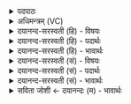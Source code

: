 <details><summary>पदपाठः</summary>

यत्। ते॒। प॒वित्र॑म्। अ॒र्चिषि॑। अग्ने॑। वित॑त॒मिति॒ विऽतत॑म्। अ॒न्त॒रा। ब्रह्म॑। तेन॑। पु॒ना॒तु॒। मा॒। ४१।
</details>

<details><summary>अधिमन्त्रम् (VC)</summary>

- अग्निर्देवता
- वैखानस ऋषिः
- निचृद्गायत्री
- षड्जः
</details>

<details><summary>दयानन्द-सरस्वती (हि) - विषयः</summary>

मनुष्यों को कैसे शुद्ध होना चाहिये, इस विषय को अगले मन्त्र में कहा है ॥
</details>

<details><summary>दयानन्द-सरस्वती (हि) - पदार्थः</summary>

पदार्थान्वयभाषाः -  हे (अग्ने) स्वप्रकाशस्वरूप जगदीश्वर (ते) तेरे (अर्चिषि) सत्कार करने योग्य शुद्ध तेजःस्वरूप में (अन्तरा) सब से भिन्न (यत्) जो (विततम्) विस्तृत सब में व्याप्त (पवित्रम्) शुद्धस्वरूप (ब्रह्म) उत्तम वेद विद्या है, (तेन) उससे (मा) मुझ को आप (पुनातु) पवित्र कीजिये ॥४१ ॥
</details>

<details><summary>दयानन्द-सरस्वती (हि) - भावार्थः</summary>

भावार्थभाषाः -  हे मनुष्यो ! तुम लोग जो देवों का देव, पवित्रों का पवित्र, व्याप्तों में व्याप्त अन्तर्यामी ईश्वर और उसकी विद्या वेद है, उसके अनुकूल आचरण से निरन्तर पवित्र हूजिये ॥४१ ॥
</details>

<details><summary>दयानन्द-सरस्वती (सं) - विषयः</summary>

जनैः कथं शुद्धैर्भवितव्यमित्याह ॥
</details>

<details><summary>दयानन्द-सरस्वती (सं) - पदार्थः</summary>

पदार्थान्वयभाषाः -  हे अग्ने ! ते तवार्चिष्यन्तरा यत् विततं पवित्रं ब्रह्मास्ति, तेन मा मां भवान् पुनातु ॥४१ ॥
</details>

<details><summary>दयानन्द-सरस्वती (सं) - भावार्थः</summary>

भावार्थभाषाः -  हे मनुष्याः ! यूयं यो देवानां देवः पवित्राणां पवित्रो व्याप्तेषु व्याप्तोऽन्तर्यामीश्वरस्तद्विद्या वेदश्चाऽस्ति, तदनुकूलाचरणेन सततं पवित्रा भवत ॥४१ ॥
</details>

<details><summary>सविता जोशी ← दयानन्दः (म) - भावार्थः</summary>

भावार्थभाषाः -  हे माणसांनो ! जो देवांचा देव, पवित्रांमध्ये पवित्र, व्याप्तांमध्ये व्याप्त असा अंतर्यामी ईश्वर आहे. त्याची विद्या वेद असून, त्याप्रमाणे आचरण करून सदैव पवित्र बना.
</details>